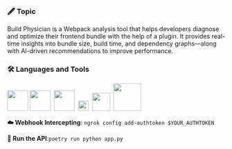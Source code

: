 ### 🖋️ Topic

Build Physician is a Webpack analysis tool that helps developers diagnose and optimize their frontend bundle with the help of a plugin. It provides real-time insights into bundle size, build time, and dependency graphs—along with AI-driven recommendations to improve performance.

### 🛠️ Languages and Tools

<img src="https://cdn.svgporn.com/logos/typescript-icon.svg" width="48">&nbsp;<img src="https://cdn.svgporn.com/logos/python.svg" width="48">
&nbsp;<img src="./assets/react.svg" width="48">
&nbsp;<img src="https://cdn.svgporn.com/logos/mongodb-icon.svg" width="24">
&nbsp;<img src="https://cdn.svgporn.com/logos/redis.svg" width="42">
&nbsp;<img src="./assets/ngrok.svg" width="64">

**☁️ Webhook Intercepting**: `ngrok config add-authtoken $YOUR_AUTHTOKEN`

**🚅 Run the API**:`poetry run python app.py`
